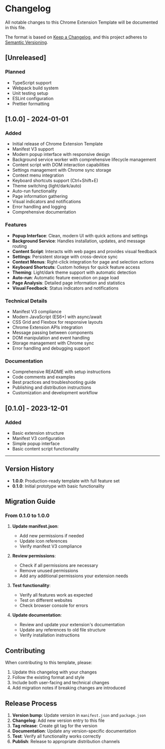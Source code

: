 # Changelog

All notable changes to this Chrome Extension Template will be documented in this file.

The format is based on [Keep a Changelog](https://keepachangelog.com/en/1.0.0/),
and this project adheres to [Semantic Versioning](https://semver.org/spec/v2.0.0.html).

## [Unreleased]

### Planned
- TypeScript support
- Webpack build system
- Unit testing setup
- ESLint configuration
- Prettier formatting

## [1.0.0] - 2024-01-01

### Added
- Initial release of Chrome Extension Template
- Manifest V3 support
- Modern popup interface with responsive design
- Background service worker with comprehensive lifecycle management
- Content script with DOM interaction capabilities
- Settings management with Chrome sync storage
- Context menu integration
- Keyboard shortcuts support (Ctrl+Shift+E)
- Theme switching (light/dark/auto)
- Auto-run functionality
- Page information gathering
- Visual indicators and notifications
- Error handling and logging
- Comprehensive documentation

### Features
- **Popup Interface**: Clean, modern UI with quick actions and settings
- **Background Service**: Handles installation, updates, and message routing
- **Content Script**: Interacts with web pages and provides visual feedback
- **Settings**: Persistent storage with cross-device sync
- **Context Menus**: Right-click integration for page and selection actions
- **Keyboard Shortcuts**: Custom hotkeys for quick feature access
- **Theming**: Light/dark theme support with automatic detection
- **Auto-run**: Automatic feature execution on page load
- **Page Analysis**: Detailed page information and statistics
- **Visual Feedback**: Status indicators and notifications

### Technical Details
- Manifest V3 compliance
- Modern JavaScript (ES6+) with async/await
- CSS Grid and Flexbox for responsive layouts
- Chrome Extension APIs integration
- Message passing between components
- DOM manipulation and event handling
- Storage management with Chrome sync
- Error handling and debugging support

### Documentation
- Comprehensive README with setup instructions
- Code comments and examples
- Best practices and troubleshooting guide
- Publishing and distribution instructions
- Customization and development workflow

## [0.1.0] - 2023-12-01

### Added
- Basic extension structure
- Manifest V3 configuration
- Simple popup interface
- Basic content script functionality

---

## Version History

- **1.0.0**: Production-ready template with full feature set
- **0.1.0**: Initial prototype with basic functionality

## Migration Guide

### From 0.1.0 to 1.0.0

1. **Update manifest.json**:
   - Add new permissions if needed
   - Update icon references
   - Verify manifest V3 compliance

2. **Review permissions**:
   - Check if all permissions are necessary
   - Remove unused permissions
   - Add any additional permissions your extension needs

3. **Test functionality**:
   - Verify all features work as expected
   - Test on different websites
   - Check browser console for errors

4. **Update documentation**:
   - Review and update your extension's documentation
   - Update any references to old file structure
   - Verify installation instructions

## Contributing

When contributing to this template, please:

1. Update this changelog with your changes
2. Follow the existing format and style
3. Include both user-facing and technical changes
4. Add migration notes if breaking changes are introduced

## Release Process

1. **Version bump**: Update version in `manifest.json` and `package.json`
2. **Changelog**: Add new version entry to this file
3. **Tag release**: Create git tag for the version
4. **Documentation**: Update any version-specific documentation
5. **Test**: Verify all functionality works correctly
6. **Publish**: Release to appropriate distribution channels 